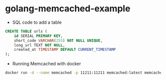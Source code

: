 # golang-memcached-example

- SQL code to add a table
```sql
CREATE TABLE urls (
    id SERIAL PRIMARY KEY,
    short_code VARCHAR(255) NOT NULL UNIQUE,
    long_url TEXT NOT NULL,
    created_at TIMESTAMP DEFAULT CURRENT_TIMESTAMP
);
```

- Running Memcached with docker
```bash
docker run -d --name memcached -p 11211:11211 memcached:latest memcached -m 128
```
